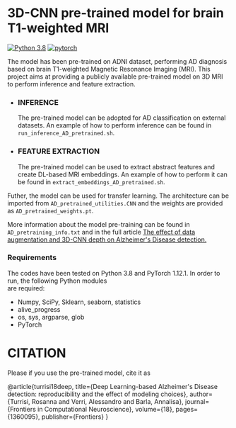 # 3D-CNN pre-trained model for brain T1-weighted MRI

[![Python 3.8](https://img.shields.io/badge/python-3.8-blue.svg)](https://www.python.org/downloads/release/python-380/)
[![pytorch](https://img.shields.io/badge/PyTorch-1.12.1-EE4C2C.svg?style=flat&logo=pytorch)](https://pytorch.org)

The model has been pre-trained on ADNI dataset, performing AD diagnosis based on brain T1-weighted Magnetic 
Resonance Imaging (MRI).
This project aims at providing a publicly available pre-trained model on 3D MRI 
to perform inference and feature extraction.

- ### INFERENCE

    The pre-trained model can be adopted for AD classification on external datasets. 
An example of how to perform inference can be found in `run_inference_AD_pretrained.sh`.

- ### FEATURE EXTRACTION
   The pre-trained model can be used to extract abstract features and create DL-based MRI embeddings.
An example of how to perform it can be found in `extract_embeddings_AD_pretrained.sh`.


Futher, the model can be used for transfer learning.
The architecture can be imported from `AD_pretrained_utilities.CNN` 
and the weights are provided as `AD_pretrained_weights.pt`. 


More information about the model pre-training can be found in `AD_pretraining_info.txt` and in the full article [The effect of data augmentation and 3D-CNN depth on Alzheimer's Disease detection.
](https://arxiv.org/abs/2309.07192)

### Requirements 
The codes have been tested on Python 3.8 and PyTorch 1.12.1. 
In order to run, the following Python modules       
are required:

- Numpy, SciPy, Sklearn, seaborn, statistics
- alive_progress
- os, sys, argparse, glob
- PyTorch

# CITATION

Please if you use the pre-trained model, cite it as 

@article{turrisi18deep,
  title={Deep Learning-based Alzheimer's Disease detection: reproducibility and the effect of modeling choices},
  author={Turrisi, Rosanna and Verri, Alessandro and Barla, Annalisa},
  journal={Frontiers in Computational Neuroscience},
  volume={18},
  pages={1360095},
  publisher={Frontiers}
}

